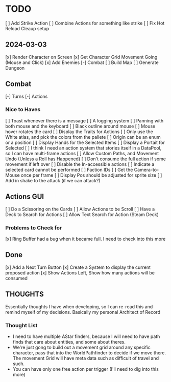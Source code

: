 # TODO

[ ] Add Strike Action
[ ] Combine Actions for something like strike
[ ] Fix Hot Reload Cleaup setup
## 2024-03-03

[x] Render Character on Screen
[x] Get Character Grid Movement Going (Mouse and Click)
[x] Add Enemies
[-] Combat
[ ] Build Map
[ ] Generate Dungeon

## Combat

[-] Turns
[-] Actions

### Nice to Haves

[ ] Toast whenever there is a message
[ ] A logging system
[ ] Panning with both mouse and the keyboard
[ ] Black outline around mouse
[ ] Mouse hover rotates the card
[ ] Display the Traits for Actions
[ ] Only use the White atlas, and pick the colors from the pallete
[ ] Origin can be an enum or a position
[ ] Display Hands for the Selected Items
[ ] Display a Portait for Selected
[ ] I think I need an action system that stories itself in a DataPool, so I can have
multi-frame actions
[ ] Allow Custom Paths, and Movement Undo (Unless a Roll has Happened)
[ ] Don't consume the full action if some movement if left over
[ ] Disable the In-accessible actions
[ ] Indicate a selected card cannot be performed
[ ] Faction IDs
[ ] Get the Camera-to-Mouse once per frame
[ ] Display Pos should be adjusted for sprite size
[ ] Add in shake to the attack (if we can attack?)

## Actions GUI
[ ] Do a Scissoring on the Cards
[ ] Allow Actions to be Scroll
[ ] Have a Deck to Search for Actions
[ ] Allow Text Search for Action (Steam Deck)

### Problems to Check for

[x] Ring Buffer had a bug when it became full. I need to check into this more


## Done

[x] Add a Next Turn Button
[x] Create a System to display the current proposed action
[x] Show Actions Left, Show how many actions will be consumed

## THOUGHTS

Essentially thoughts I have when developing, so I can re-read this and remind
myself of my decisions. Basically my personal Architect of Record

### Thought List

- I need to have multiple AStar finders, because I will need to have path finds that care about entities,
and some about theres.
- We're just gong to build out a movement grid around any specific character,
pass that into the WorldPathfinder to decide if we move there.
The movement Grid will have meta data such as difficult of travel and such.
- You can have only one free action per trigger (I'll need to dig into this more)
